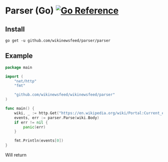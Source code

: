 # Parser (Go) [![Go Reference](https://pkg.go.dev/badge/github.com/wikinewsfeed/wikinewsfeed/parser.svg)](https://pkg.go.dev/github.com/wikinewsfeed/wikinewsfeed/parser)

## Install

```sh:no-line-numbers
go get -u github.com/wikinewsfeed/parser/parser
```

## Example

```go
package main

import (
    "net/http"
    "fmt"

    "github.com/wikinewsfeed/wikinewsfeed/parser"
)

func main() {
    wiki, _ := http.Get("https://en.wikipedia.org/wiki/Portal:Current_events")
    events, err := parser.Parse(wiki.Body)
    if err != nil {
        panic(err)
    }

    fmt.Println(events[0])
}
```

Will return
